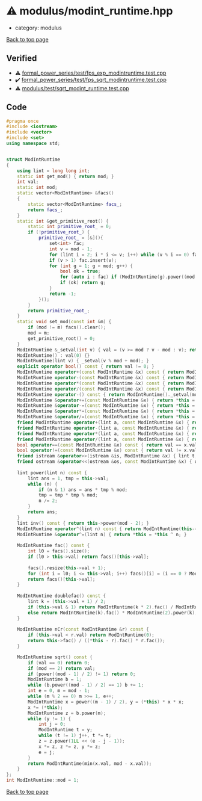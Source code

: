 <!-- mathjax config similar to math.stackexchange -->
<script type="text/javascript" async
  src="https://cdnjs.cloudflare.com/ajax/libs/mathjax/2.7.5/MathJax.js?config=TeX-MML-AM_CHTML">
</script>
<script type="text/x-mathjax-config">
  MathJax.Hub.Config({
    TeX: { equationNumbers: { autoNumber: "AMS" }},
    tex2jax: {
      inlineMath: [ ['$','$'] ],
      processEscapes: true
    },
    "HTML-CSS": { matchFontHeight: false },
    displayAlign: "left",
    displayIndent: "2em"
  });
</script>

<script type="text/javascript" src="https://cdnjs.cloudflare.com/ajax/libs/jquery/3.4.1/jquery.min.js"></script>
<script src="https://cdn.jsdelivr.net/npm/jquery-balloon-js@1.1.2/jquery.balloon.min.js" integrity="sha256-ZEYs9VrgAeNuPvs15E39OsyOJaIkXEEt10fzxJ20+2I=" crossorigin="anonymous"></script>
<script type="text/javascript" src="../../assets/js/copy-button.js"></script>
<link rel="stylesheet" href="../../assets/css/copy-button.css" />


# :warning: modulus/modint_runtime.hpp
* category: modulus


[Back to top page](../../index.html)



## Verified
* :warning: [formal_power_series/test/fps_exp_modintruntime.test.cpp](../../verify/formal_power_series/test/fps_exp_modintruntime.test.cpp.html)
* :heavy_check_mark: [formal_power_series/test/fps_sqrt_modintruntime.test.cpp](../../verify/formal_power_series/test/fps_sqrt_modintruntime.test.cpp.html)
* :warning: [modulus/test/sqrt_modint_runtime.test.cpp](../../verify/modulus/test/sqrt_modint_runtime.test.cpp.html)


## Code
```cpp
#pragma once
#include <iostream>
#include <vector>
#include <set>
using namespace std;


struct ModIntRuntime
{
    using lint = long long int;
    static int get_mod() { return mod; }
    int val;
    static int mod;
    static vector<ModIntRuntime> &facs()
    {
        static vector<ModIntRuntime> facs_;
        return facs_;
    }
    static int &get_primitive_root() {
        static int primitive_root_ = 0;
        if (!primitive_root_) {
            primitive_root_ = [&](){
                set<int> fac;
                int v = mod - 1;
                for (lint i = 2; i * i <= v; i++) while (v % i == 0) fac.insert(i), v /= i;
                if (v > 1) fac.insert(v);
                for (int g = 1; g < mod; g++) {
                    bool ok = true;
                    for (auto i : fac) if (ModIntRuntime(g).power((mod - 1) / i) == 1) { ok = false; break; }
                    if (ok) return g;
                }
                return -1;
            }();
        }
        return primitive_root_;
    }
    static void set_mod(const int &m) {
        if (mod != m) facs().clear();
        mod = m;
        get_primitive_root() = 0;
    }
    ModIntRuntime &_setval(int v) { val = (v >= mod ? v - mod : v); return *this; }
    ModIntRuntime() : val(0) {}
    ModIntRuntime(lint v) { _setval(v % mod + mod); }
    explicit operator bool() const { return val != 0; }
    ModIntRuntime operator+(const ModIntRuntime &x) const { return ModIntRuntime()._setval(val + x.val); }
    ModIntRuntime operator-(const ModIntRuntime &x) const { return ModIntRuntime()._setval(val - x.val + mod); }
    ModIntRuntime operator*(const ModIntRuntime &x) const { return ModIntRuntime()._setval((lint)val * x.val % mod); }
    ModIntRuntime operator/(const ModIntRuntime &x) const { return ModIntRuntime()._setval(val * x.inv() % mod); }
    ModIntRuntime operator-() const { return ModIntRuntime()._setval(mod - val); }
    ModIntRuntime &operator+=(const ModIntRuntime &x) { return *this = *this + x; }
    ModIntRuntime &operator-=(const ModIntRuntime &x) { return *this = *this - x; }
    ModIntRuntime &operator*=(const ModIntRuntime &x) { return *this = *this * x; }
    ModIntRuntime &operator/=(const ModIntRuntime &x) { return *this = *this / x; }
    friend ModIntRuntime operator+(lint a, const ModIntRuntime &x) { return ModIntRuntime()._setval(a % mod + x.val); }
    friend ModIntRuntime operator-(lint a, const ModIntRuntime &x) { return ModIntRuntime()._setval(a % mod - x.val + mod); }
    friend ModIntRuntime operator*(lint a, const ModIntRuntime &x) { return ModIntRuntime()._setval(a % mod * x.val % mod); }
    friend ModIntRuntime operator/(lint a, const ModIntRuntime &x) { return ModIntRuntime()._setval(a % mod * x.inv() % mod); }
    bool operator==(const ModIntRuntime &x) const { return val == x.val; }
    bool operator!=(const ModIntRuntime &x) const { return val != x.val; }
    friend istream &operator>>(istream &is, ModIntRuntime &x) { lint t; is >> t; x = ModIntRuntime(t); return is; }
    friend ostream &operator<<(ostream &os, const ModIntRuntime &x) { os << x.val;  return os; }
 
    lint power(lint n) const {
        lint ans = 1, tmp = this->val;
        while (n) {
            if (n & 1) ans = ans * tmp % mod;
            tmp = tmp * tmp % mod;
            n /= 2;
        }
        return ans;
    }
    lint inv() const { return this->power(mod - 2); }
    ModIntRuntime operator^(lint n) const { return ModIntRuntime(this->power(n)); }
    ModIntRuntime &operator^=(lint n) { return *this = *this ^ n; }
 
    ModIntRuntime fac() const {
        int l0 = facs().size();
        if (l0 > this->val) return facs()[this->val];
 
        facs().resize(this->val + 1);
        for (int i = l0; i <= this->val; i++) facs()[i] = (i == 0 ? ModIntRuntime(1) : facs()[i - 1] * ModIntRuntime(i));
        return facs()[this->val];
    }
 
    ModIntRuntime doublefac() const {
        lint k = (this->val + 1) / 2;
        if (this->val & 1) return ModIntRuntime(k * 2).fac() / ModIntRuntime(2).power(k) / ModIntRuntime(k).fac();
        else return ModIntRuntime(k).fac() * ModIntRuntime(2).power(k);
    }
 
    ModIntRuntime nCr(const ModIntRuntime &r) const {
        if (this->val < r.val) return ModIntRuntime(0);
        return this->fac() / ((*this - r).fac() * r.fac());
    }

    ModIntRuntime sqrt() const {
        if (val == 0) return 0;
        if (mod == 2) return val;
        if (power((mod - 1) / 2) != 1) return 0;
        ModIntRuntime b = 1;
        while (b.power((mod - 1) / 2) == 1) b += 1;
        int e = 0, m = mod - 1;
        while (m % 2 == 0) m >>= 1, e++;
        ModIntRuntime x = power((m - 1) / 2), y = (*this) * x * x;
        x *= (*this);
        ModIntRuntime z = b.power(m);
        while (y != 1) {
            int j = 0;
            ModIntRuntime t = y;
            while (t != 1) j++, t *= t;
            z = z.power(1LL << (e - j - 1));
            x *= z, z *= z, y *= z;
            e = j;
        }
        return ModIntRuntime(min(x.val, mod - x.val));
    }
};
int ModIntRuntime::mod = 1;

```

[Back to top page](../../index.html)

